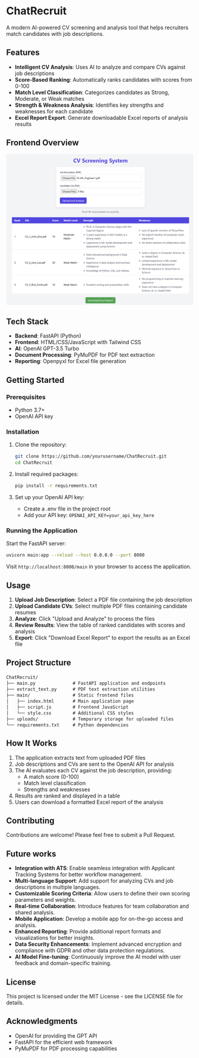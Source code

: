 # ChatRecruit

A modern AI-powered CV screening and analysis tool that helps recruiters match candidates with job descriptions.

## Features

- **Intelligent CV Analysis**: Uses AI to analyze and compare CVs against job descriptions
- **Score-Based Ranking**: Automatically ranks candidates with scores from 0-100
- **Match Level Classification**: Categorizes candidates as Strong, Moderate, or Weak matches
- **Strength & Weakness Analysis**: Identifies key strengths and weaknesses for each candidate
- **Excel Report Export**: Generate downloadable Excel reports of analysis results

## Frontend Overview

![Frontend Screenshot](figures/Frontend.png)

## Tech Stack

- **Backend**: FastAPI (Python)
- **Frontend**: HTML/CSS/JavaScript with Tailwind CSS
- **AI**: OpenAI GPT-3.5 Turbo
- **Document Processing**: PyMuPDF for PDF text extraction
- **Reporting**: Openpyxl for Excel file generation

## Getting Started

### Prerequisites

- Python 3.7+
- OpenAI API key

### Installation

1. Clone the repository:
   ```bash
   git clone https://github.com/yourusername/ChatRecruit.git
   cd ChatRecruit
   ```

2. Install required packages:
   ```bash
   pip install -r requirements.txt
   ```

3. Set up your OpenAI API key:
   - Create a .env file in the project root
   - Add your API key: `OPENAI_API_KEY=your_api_key_here`

### Running the Application

Start the FastAPI server:
```bash
uvicorn main:app --reload --host 0.0.0.0 --port 8000
```

Visit `http://localhost:8000/main` in your browser to access the application.

## Usage

1. **Upload Job Description**: Select a PDF file containing the job description
2. **Upload Candidate CVs**: Select multiple PDF files containing candidate resumes
3. **Analyze**: Click "Upload and Analyze" to process the files
4. **Review Results**: View the table of ranked candidates with scores and analysis
5. **Export**: Click "Download Excel Report" to export the results as an Excel file

## Project Structure

```
ChatRecruit/
├── main.py              # FastAPI application and endpoints
├── extract_text.py      # PDF text extraction utilities
├── main/                # Static frontend files
│   ├── index.html       # Main application page
│   ├── script.js        # Frontend JavaScript
│   └── style.css        # Additional CSS styles
├── uploads/             # Temporary storage for uploaded files
└── requirements.txt     # Python dependencies
```

## How It Works

1. The application extracts text from uploaded PDF files
2. Job descriptions and CVs are sent to the OpenAI API for analysis
3. The AI evaluates each CV against the job description, providing:
   - A match score (0-100)
   - Match level classification
   - Strengths and weaknesses
4. Results are ranked and displayed in a table
5. Users can download a formatted Excel report of the analysis

## Contributing

Contributions are welcome! Please feel free to submit a Pull Request.

## Future works
- **Integration with ATS**: Enable seamless integration with Applicant Tracking Systems for better workflow management.
- **Multi-language Support**: Add support for analyzing CVs and job descriptions in multiple languages.
- **Customizable Scoring Criteria**: Allow users to define their own scoring parameters and weights.
- **Real-time Collaboration**: Introduce features for team collaboration and shared analysis.
- **Mobile Application**: Develop a mobile app for on-the-go access and analysis.
- **Enhanced Reporting**: Provide additional report formats and visualizations for better insights.
- **Data Security Enhancements**: Implement advanced encryption and compliance with GDPR and other data protection regulations.
- **AI Model Fine-tuning**: Continuously improve the AI model with user feedback and domain-specific training.

## License

This project is licensed under the MIT License - see the LICENSE file for details.

## Acknowledgments

- OpenAI for providing the GPT API
- FastAPI for the efficient web framework
- PyMuPDF for PDF processing capabilities